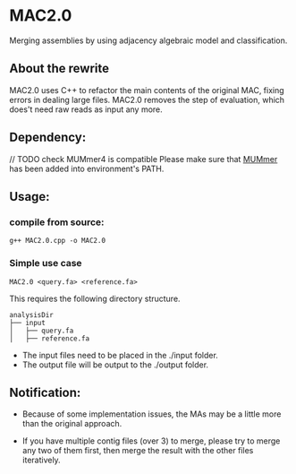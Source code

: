 # MAC2.0

Merging assemblies by using adjacency algebraic model and classification.

## About the rewrite

MAC2.0 uses C++ to refactor the main contents of the original MAC, fixing errors in dealing large files.
MAC2.0 removes the step of evaluation, which does't need raw reads as input any more.

## Dependency:


// TODO check MUMmer4 is compatible
Please make sure that [MUMmer](https://github.com/mummer4/mummer) has been added into environment's PATH.

## Usage: 
### compile from source:
`g++ MAC2.0.cpp -o MAC2.0`

### Simple use case
`MAC2.0 <query.fa> <reference.fa>`

This requires the following directory structure.
```
analysisDir
├── input
│   ├── query.fa
│   ├── reference.fa
```
- The input files need to be placed in the ./input folder.
- The output file will be output to the ./output folder.

## Notification:

- Because of some implementation issues, the MAs may be a little more than the original approach.

- If you have multiple contig files (over 3) to merge, please try to merge any two of them first, then merge the result with the other files iteratively.
